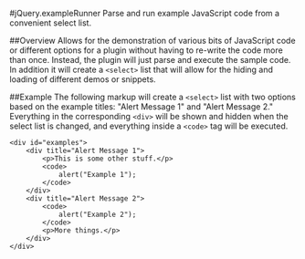 #jQuery.exampleRunner
Parse and run example JavaScript code from a convenient select list.

##Overview
Allows for the demonstration of various bits of JavaScript code or different options for a plugin without having to re-write the code more than once. Instead, the plugin will just parse and execute the sample code. In addition it will create a `<select>` list that will allow for the hiding and loading of different demos or snippets.

##Example
The following markup will create a `<select>` list with two options based on the example titles: "Alert Message 1" and "Alert Message 2." Everything in the corresponding `<div>` will be shown and hidden when the select list is changed, and everything inside a `<code>` tag will be executed.

	<div id="examples">
		<div title="Alert Message 1">
			<p>This is some other stuff.</p>
			<code>
				alert("Example 1");
			</code>
		</div>
		<div title="Alert Message 2">
			<code>
				alert("Example 2");
			</code>
			<p>More things.</p>
		</div>
	</div>